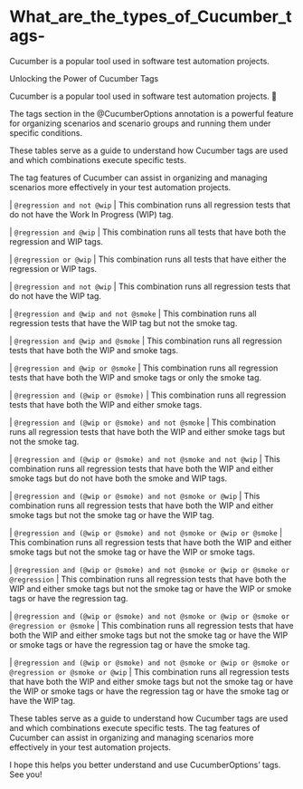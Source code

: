 # What_are_the_types_of_Cucumber_tags-
Cucumber is a popular tool used in software test automation projects.

Unlocking the Power of Cucumber Tags


Cucumber is a popular tool used in software test automation projects. 📌

The tags section in the @CucumberOptions annotation is a powerful feature for organizing scenarios and scenario groups and running them under specific conditions.

These tables serve as a guide to understand how Cucumber tags are used and which combinations execute specific tests.

The tag features of Cucumber can assist in organizing and managing scenarios more effectively in your test automation projects.


| `@regression and not @wip` | This combination runs all regression tests that do not have the Work In Progress (WIP) tag.

| `@regression and @wip` | This combination runs all tests that have both the regression and WIP tags.

| `@regression or @wip` | This combination runs all tests that have either the regression or WIP tags.

| `@regression and not @wip` | This combination runs all regression tests that do not have the WIP tag.

| `@regression and @wip and not @smoke` | This combination runs all regression tests that have the WIP tag but not the smoke tag.

| `@regression and @wip and @smoke` | This combination runs all regression tests that have both the WIP and smoke tags.

| `@regression and @wip or @smoke` | This combination runs all regression tests that have both the WIP and smoke tags or only the smoke tag.

| `@regression and (@wip or @smoke)` | This combination runs all regression tests that have both the WIP and either smoke tags.

| `@regression and (@wip or @smoke) and not @smoke` | This combination runs all regression tests that have both the WIP and either smoke tags but not the smoke tag.

| `@regression and (@wip or @smoke) and not @smoke and not @wip` | This combination runs all regression tests that have both the WIP and either smoke tags but do not have both the smoke and WIP tags.

| `@regression and (@wip or @smoke) and not @smoke or @wip` | This combination runs all regression tests that have both the WIP and either smoke tags but not the smoke tag or have the WIP tag.

| `@regression and (@wip or @smoke) and not @smoke or @wip or @smoke` | This combination runs all regression tests that have both the WIP and either smoke tags but not the smoke tag or have the WIP or smoke tags.

| `@regression and (@wip or @smoke) and not @smoke or @wip or @smoke or @regression` | This combination runs all regression tests that have both the WIP and either smoke tags but not the smoke tag or have the WIP or smoke tags or have the regression tag.

| `@regression and (@wip or @smoke) and not @smoke or @wip or @smoke or @regression or @smoke` | This combination runs all regression tests that have both the WIP and either smoke tags but not the smoke tag or have the WIP or smoke tags or have the regression tag or have the smoke tag.

| `@regression and (@wip or @smoke) and not @smoke or @wip or @smoke or @regression or @smoke or @wip` | This combination runs all regression tests that have both the WIP and either smoke tags but not the smoke tag or have the WIP or smoke tags or have the regression tag or have the smoke tag or have the WIP tag.

These tables serve as a guide to understand how Cucumber tags are used and which combinations execute specific tests. The tag features of Cucumber can assist in organizing and managing scenarios more effectively in your test automation projects.

I hope this helps you better understand and use CucumberOptions’ tags. See you!

